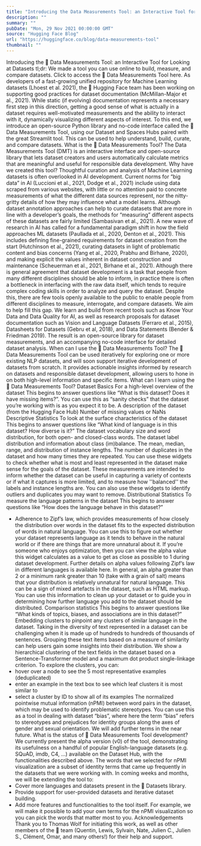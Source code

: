 ```yaml
---
title: "Introducing the Data Measurements Tool: an Interactive Tool for Looking at Datasets"
description: ""
summary: ""
pubDate: "Mon, 29 Nov 2021 00:00:00 GMT"
source: "Hugging Face Blog"
url: "https://huggingface.co/blog/data-measurements-tool"
thumbnail: ""
---
```


Introducing the 🤗 Data Measurements Tool: an Interactive Tool for Looking at Datasets
tl;dr: We made a tool you can use online to build, measure, and compare datasets.
Click to access the 🤗 Data Measurements Tool here.
As developers of a fast-growing unified repository for Machine Learning datasets (Lhoest et al. 2021), the 🤗 Hugging Face team has been working on supporting good practices for dataset documentation (McMillan-Major et al., 2021). While static (if evolving) documentation represents a necessary first step in this direction, getting a good sense of what is actually in a dataset requires well-motivated measurements and the ability to interact with it, dynamically visualizing different aspects of interest.
To this end, we introduce an open-source Python library and no-code interface called the 🤗 Data Measurements Tool, using our Dataset and Spaces Hubs paired with the great Streamlit tool. This can be used to help understand, build, curate, and compare datasets.
What is the 🤗 Data Measurements Tool?
The Data Measurements Tool (DMT) is an interactive interface and open-source library that lets dataset creators and users automatically calculate metrics that are meaningful and useful for responsible data development.
Why have we created this tool?
Thoughtful curation and analysis of Machine Learning datasets is often overlooked in AI development. Current norms for “big data” in AI (Luccioni et al., 2021, Dodge et al., 2021) include using data scraped from various websites, with little or no attention paid to concrete measurements of what the different data sources represent, nor the nitty-gritty details of how they may influence what a model learns. Although dataset annotation approaches can help to curate datasets that are more in line with a developer’s goals, the methods for “measuring” different aspects of these datasets are fairly limited (Sambasivan et al., 2021).
A new wave of research in AI has called for a fundamental paradigm shift in how the field approaches ML datasets (Paullada et al., 2020, Denton et al., 2021). This includes defining fine-grained requirements for dataset creation from the start (Hutchinson et al., 2021), curating datasets in light of problematic content and bias concerns (Yang et al., 2020, Prabhu and Birhane, 2020), and making explicit the values inherent in dataset construction and maintenance (Scheuerman et al., 2021, Birhane et al., 2021). Although there is general agreement that dataset development is a task that people from many different disciplines should be able to inform, in practice there is often a bottleneck in interfacing with the raw data itself, which tends to require complex coding skills in order to analyze and query the dataset.
Despite this, there are few tools openly available to the public to enable people from different disciplines to measure, interrogate, and compare datasets. We aim to help fill this gap. We learn and build from recent tools such as Know Your Data and Data Quality for AI, as well as research proposals for dataset documentation such as Vision and Language Datasets (Ferraro et al., 2015), Datasheets for Datasets (Gebru et al, 2018), and Data Statements (Bender & Friedman 2019). The result is an open-source library for dataset measurements, and an accompanying no-code interface for detailed dataset analysis.
When can I use the 🤗 Data Measurements Tool?
The 🤗 Data Measurements Tool can be used iteratively for exploring one or more existing NLP datasets, and will soon support iterative development of datasets from scratch. It provides actionable insights informed by research on datasets and responsible dataset development, allowing users to hone in on both high-level information and specific items.
What can I learn using the 🤗 Data Measurements Tool?
Dataset Basics
For a high-level overview of the dataset
This begins to answer questions like “What is this dataset? Does it have missing items?”. You can use this as “sanity checks” that the dataset you’re working with is as you expect it to be.
A description of the dataset (from the Hugging Face Hub)
Number of missing values or NaNs
Descriptive Statistics
To look at the surface characteristics of the dataset
This begins to answer questions like “What kind of language is in this dataset? How diverse is it?”
The dataset vocabulary size and word distribution, for both open- and closed-class words.
The dataset label distribution and information about class (im)balance.
The mean, median, range, and distribution of instance lengths.
The number of duplicates in the dataset and how many times they are repeated.
You can use these widgets to check whether what is most and least represented in the dataset make sense for the goals of the dataset. These measurements are intended to inform whether the dataset can be useful in capturing a variety of contexts or if what it captures is more limited, and to measure how ''balanced'' the labels and instance lengths are. You can also use these widgets to identify outliers and duplicates you may want to remove.
Distributional Statistics
To measure the language patterns in the dataset
This begins to answer questions like “How does the language behave in this dataset?”
- Adherence to Zipf’s law, which provides measurements of how closely the distribution over words in the dataset fits to the expected distribution of words in natural language.
You can use this to figure out whether your dataset represents language as it tends to behave in the natural world or if there are things that are more unnatural about it. If you’re someone who enjoys optimization, then you can view the alpha value this widget calculates as a value to get as close as possible to 1 during dataset development. Further details on alpha values following Zipf’s law in different languages is available here.
In general, an alpha greater than 2 or a minimum rank greater than 10 (take with a grain of salt) means that your distribution is relatively unnatural for natural language. This can be a sign of mixed artefacts in the dataset, such as HTML markup. You can use this information to clean up your dataset or to guide you in determining how further language you add to the dataset should be distributed.
Comparison statistics
This begins to answer questions like “What kinds of topics, biases, and associations are in this dataset?”
Embedding clusters to pinpoint any clusters of similar language in the dataset. Taking in the diversity of text represented in a dataset can be challenging when it is made up of hundreds to hundreds of thousands of sentences. Grouping these text items based on a measure of similarity can help users gain some insights into their distribution. We show a hierarchical clustering of the text fields in the dataset based on a Sentence-Transformer model and a maximum dot product single-linkage criterion. To explore the clusters, you can:
- hover over a node to see the 5 most representative examples (deduplicated)
- enter an example in the text box to see which leaf clusters it is most similar to
- select a cluster by ID to show all of its examples
The normalized pointwise mutual information (nPMI) between word pairs in the dataset, which may be used to identify problematic stereotypes. You can use this as a tool in dealing with dataset “bias”, where here the term “bias” refers to stereotypes and prejudices for identity groups along the axes of gender and sexual orientation. We will add further terms in the near future.
What is the status of 🤗 Data Measurements Tool development?
We currently present the alpha version (v0) of the tool, demonstrating its usefulness on a handful of popular English-language datasets (e.g. SQuAD, imdb, C4, ...) available on the Dataset Hub, with the functionalities described above. The words that we selected for nPMI visualization are a subset of identity terms that came up frequently in the datasets that we were working with.
In coming weeks and months, we will be extending the tool to:
- Cover more languages and datasets present in the 🤗 Datasets library.
- Provide support for user-provided datasets and iterative dataset building.
- Add more features and functionalities to the tool itself. For example, we will make it possible to add your own terms for the nPMI visualization so you can pick the words that matter most to you.
Acknowledgements
Thank you to Thomas Wolf for initiating this work, as well as other members of the 🤗 team (Quentin, Lewis, Sylvain, Nate, Julien C., Julien S., Clément, Omar, and many others!) for their help and support.